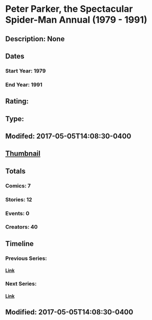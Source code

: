 # Peter Parker, the Spectacular Spider-Man Annual (1979 - 1991)
## Description: None
## Dates
### Start Year: 1979
### End Year: 1991
## Rating: 
## Type: 
## Modifed: 2017-05-05T14:08:30-0400
## [Thumbnail](http://i.annihil.us/u/prod/marvel/i/mg/7/00/586d7d278cb16.jpg)
## Totals
### Comics: 7
### Stories: 12
### Events: 0
### Creators: 40
## Timeline
### Previous Series: 
#### [Link]()
### Next Series: 
#### [Link]()
## Modified: 2017-05-05T14:08:30-0400